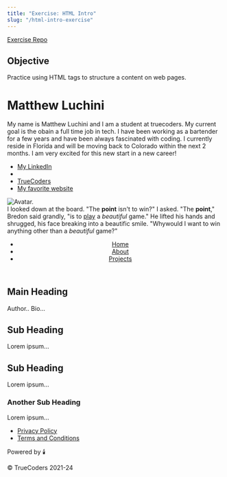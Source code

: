 ```yaml
---
title: "Exercise: HTML Intro"
slug: "/html-intro-exercise"
---
```


[Exercise Repo](https://github.com/Bryantellius/HTML_Exercise)

## Objective

Practice using HTML tags to structure a content on web pages.

<div id="exercise 1">
<!--Complete Exercise 1 here-->
<h1>Matthew Luchini</h1>
<p>My name is Matthew Luchini and I am a student at truecoders. My current goal is the obain a full time job in tech. I have been working as a bartender for a few years and have been always fascinated with coding. I currently reside in Florida and will be moving back to Colorado within the next 2 months. I am very excited for this new start in a new career!
<p>
</div>

<div id="exercise 2">
<!--Complete Exercise 2 here-->
<ul>
   <li><a href="https://www.linkedin.com/in/matt-luchini/" target ="_blank">My LinkedIn</a><li>
   <li><a href="https://truecoders.io/" target="_blank">TrueCoders</a></li>
   <li><a href="https://www.amazon.com/" target="_blank">My favorite website</a></li>
</ul>
</div>

<div id="exercise 3">
<!--Complete Exercise 3 here-->
<img src ="./images/example.png" alt="Avatar."/>
</div>

<div id="exercise 4">
<!--Complete Exercise 4 here-->
I looked down at the board. "The <strong>point</strong> isn't to win?" I asked. "The <strong>point</strong>," <span>Bredon</span> said grandly, "is to <u>play</u> a <em>beautiful</em> game." He lifted his hands and shrugged, his face breaking into a beautific smile. "Whywould I want to win anything other than a <em>beautiful</em> game?"

<div id="exercise 5">
<!--Complete Exercise 5 here-->
<header>
        <nav>
          <ul>
            <li>
              <a href="/">Home</a>
            </li>
            <li>
              <a href="/about">About</a>
            </li>
            <li>
              <a href="/projects">Projects</a>
            </li>
          </ul>
        </nav>
      </header>

 <main>
      <section>
         <h1>Main Heading</h1>
           <p>Author.. Bio...</p>
             </section>
               <article>
             <section>
          <h2>Sub Heading</h2>
               <div>
                   <p>Lorem ipsum...</p>
                      </div>
                </section>
             <section>
          <h2>Sub Heading</h2>
       <p>Lorem ipsum...</p>
   <div>
       <h3>Another Sub Heading</h3>
          <p>Lorem ipsum...</p>
             </div>
                </section>
                  </article>
                   </main>

   <footer>
      <nav>
          <ul>
             <li>
                <a href="/privacy">Privacy Policy</a>
             </li>
           <li>
         <a href="/terms">Terms and Conditions</a>
       </li>
          </ul>
           </nav>

 <div>
     <p>Powered by 🕯️</p>
         <p>&copy; TrueCoders 2021-24</p>
          </div>
       </footer>
      </div>

  </body>
</html>